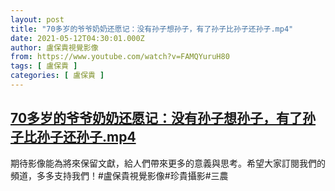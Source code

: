 ```yaml
---
layout: post
title: "70多岁的爷爷奶奶还愿记：没有孙子想孙子，有了孙子比孙子还孙子.mp4"
date: 2021-05-12T04:30:01.000Z
author: 盧保貴視覺影像
from: https://www.youtube.com/watch?v=FAMQYuruH80
tags: [ 盧保貴 ]
categories: [ 盧保貴 ]
---
```

<!--1620793801000-->
[70多岁的爷爷奶奶还愿记：没有孙子想孙子，有了孙子比孙子还孙子.mp4](https://www.youtube.com/watch?v=FAMQYuruH80)
------

<div>
期待影像能為將來保留文獻，給人們帶來更多的意義與思考。希望大家訂閱我們的頻道，多多支持我們！#盧保貴視覺影像#珍貴攝影#三農
</div>
